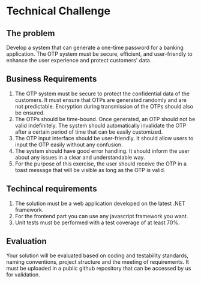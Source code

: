 # Technical Challenge

## The problem

Develop a system that can generate a one-time password for a banking
application. The OTP system must be secure, efficient, and user-friendly to
enhance the user experience and protect customers' data.
 
## Business Requirements

1. The OTP system must be secure to protect the confidential data of the customers.
It must ensure that OTPs are generated randomly and are not predictable.
Encryption during transmission of the OTPs should also be ensured.
2. The OTPs should be time-bound. Once generated, an OTP should not be valid
indefinitely. The system should automatically invalidate the OTP after a
certain period of time that can be easily customized.
3. The OTP input interface should be user-friendly. It should allow users to
input the OTP easily without any confusion.
4. The system should have good error handling. It should inform the user about
any issues in a clear and understandable way.
5. For the purpose of this exercise, the user should receive the OTP in
a toast message that will be visible as long as the OTP is valid.

## Techincal requirements

1. The solution must be a web application developed on the latest .NET framework.
2. For the frontend part you can use any javascript framework you want.
3. Unit tests must be performed with a test coverage of at least 70%.

## Evaluation
Your solution will be evaluated based on coding and testability standards,
naming conventions, project structure and the meeting of requirements. It must
be uploaded in a public github repository that can be accessed by us for validation.
